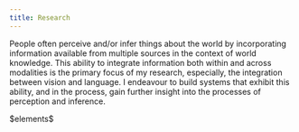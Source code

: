 ```yaml
---
title: Research
---
```


<!-- What I want this to look like: -->
<!--  - a 'boxed' element for each research enterprise that gives an overview of -->
<!--    that project -->
<!--  - Each also includes video > picture > rule_block as the 'snapshot' -->
<!--    - decide on whether video is going to be hosted locally or on youtube -->
<!--      currently leaning towards youtube -->
<!--  - Clicking on ''read_more'' should open a page with fuller description, along -->
<!--    with pointers to code/CAD-stuff/videos/images as necessary. -->
<!--    Also includes the appropriate publications (dupilcate relevant from publications) -->

People often perceive and/or infer things about the world by incorporating
information available from multiple sources in the context of world
knowledge. This ability to integrate information both within and across
modalities is the primary focus of my research, especially, the integration
between vision and language. I endeavour to build systems that exhibit this
ability, and in the process, gain further insight into the processes of
perception and inference.

\$elements\$
